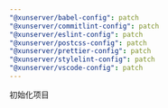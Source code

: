 ```yaml
---
"@xunserver/babel-config": patch
"@xunserver/commitlint-config": patch
"@xunserver/eslint-config": patch
"@xunserver/postcss-config": patch
"@xunserver/prettier-config": patch
"@xunserver/stylelint-config": patch
"@xunserver/vscode-config": patch
---
```


初始化项目
